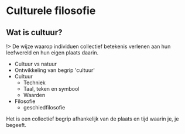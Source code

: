 # Culturele filosofie

## Wat is cultuur?

!> De wijze waarop individuen collectief betekenis verlenen aan hun leefwereld en hun eigen plaats daarin.

- Cultuur vs natuur
- Ontwikkeling van begrip 'cultuur'
- Cultuur
  - Techniek
  - Taal, teken en symbool
  - Waarden
- Filosofie
  - geschiedfilosofie

Het is een collectief begrip afhankelijk van de plaats en tijd waarin je, je begeeft.
